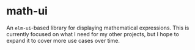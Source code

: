 # math-ui
An `elm-ui`-based library for displaying mathematical expressions. This is currently focused on what I need for my other projects, but I hope to expand it to cover more use cases over time.
